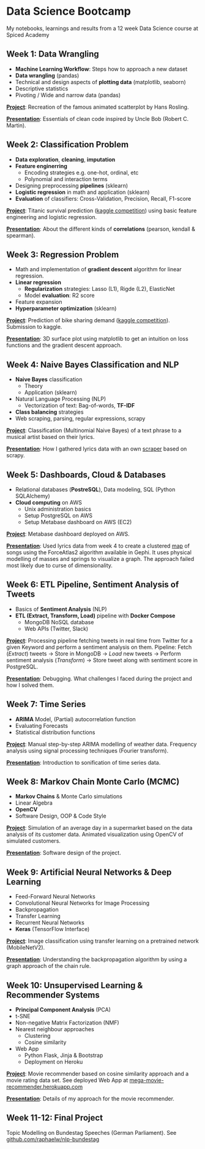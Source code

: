 # Data Science Bootcamp
My notebooks, learnings and results from a 12 week Data Science course at Spiced Academy


## Week 1: Data Wrangling

- __Machine Learning Workflow__: Steps how to approach a new dataset
- **Data wrangling** (pandas)
- Technical and design aspects of **plotting data** (matplotlib, seaborn)
- Descriptive statistics
- Pivoting / Wide and narrow data (pandas)

[**Project**](01_week/weekly_project/): Recreation of the famous animated scatterplot by Hans Rosling.

[**Presentation**](01_week/fizzbuzz_cleancode.ipynb): Essentials of clean code inspired by Uncle Bob (Robert C. Martin).


## Week 2: Classification Problem

- __Data exploration__, __cleaning__, __imputation__
- __Feature enginerring__
    - Encoding strategies e.g. one-hot, ordinal, etc
    - Polynomial and interaction terms
- Designing preprocessing __pipelines__ (sklearn)
- __Logistic regression__ in math and application (sklearn)
- __Evaluation__ of classifiers: Cross-Validation, Precision, Recall, F1-score

[**Project**](02_week/project/titanic_survival_prediction.ipynb): Titanic survival prediction ([kaggle competition](https://www.kaggle.com/c/titanic)) using basic feature engineering and logistic regression.

[**Presentation**](02_week/project/correlations.ipynb): About the different kinds of **correlations** (pearson, kendall & spearman).


## Week 3: Regression Problem

- Math and implementation of __gradient descent__ algorithm for linear regression.
- __Linear regression__
    - __Regularization__ strategies: Lasso (L1), Rigde (L2), ElasticNet
    - Model __evaluation__: R2 score
- Feature expansion
- __Hyperparameter optimization__ (sklearn)

[**Project**](03_week/project/bike_sharing_demand_kaggle.ipynb): Prediction of bike sharing demand ([kaggle competition](https://www.kaggle.com/c/bike-sharing-demand/)). Submission to kaggle.

[**Presentation**](03_week/project/loss_function_3d_plot.png): 3D surface plot using matplotlib to get an intuition on loss functions and the gradient descent approach.


## Week 4: Naive Bayes Classification and NLP

- __Naive Bayes__ classification
    - Theory
    - Application (sklearn)
- Natural Language Processing (NLP)
    - Vectorization of text: Bag-of-words, __TF-IDF__
- __Class balancing__ strategies
- Web scraping, parsing, regular expressions, scrapy

[**Project**](04_week/project/nlp_lyrics_classification.ipynb): Classification (Multinomial Naive Bayes) of a text phrase to a musical artist based on their lyrics.

[**Presentation**](04_week/lightning_talk/talk.ipynb): How I gathered lyrics data with an own [scraper](04_week/project/lyrics_scraping) based on scrapy.


## Week 5: Dashboards, Cloud & Databases

- Relational databases (__PostreSQL__), Data modeling, SQL (Python SQLAlchemy)
- __Cloud computing__ on AWS
    - Unix administration basics
    - Setup PostgreSQL on AWS
    - Setup Metabase dashboard on  AWS (EC2)

[**Project**](05_week/project/metabase_aws_hosted.png): Metabase dashboard deployed on AWS.

[**Presentation**](05_week/project/lyrics_graph.ipynb): Used lyrics data from week 4 to create a clustered [map](05_week/project/lyrics_map.pdf) of songs using the ForceAtlas2 algorithm available in Gephi. It uses physical modelling of masses and springs to visualize a graph. The approach failed most likely due to curse of dimensionality.


## Week 6: ETL Pipeline, Sentiment Analysis of Tweets

- Basics of __Sentiment Analysis__ (NLP)
- __ETL (Extract, Transform, Load)__ pipeline with __Docker Compose__
     - MongoDB NoSQL database
     - Web APIs (Twitter, Slack)

[**Project**](06_week/project): Processing pipeline fetching tweets in real time from Twitter for a given Keyword and perform a sentiment analysis on them. Pipeline: Fetch (_Extract_) tweets -> Store in MongoDB -> _Load_ new tweets -> Perform sentiment analysis (_Transform_) -> Store tweet along with sentiment score in PostgreSQL.

[**Presentation**](06_week/project): Debugging. What challenges I faced during the project and how I solved them.


## Week 7: Time Series

- __ARIMA__ Model, (Partial) autocorrelation function
- Evaluating Forecasts
- Statistical distribution functions

[**Project**](07_week/project/time_series_weather.ipynb): Manual step-by-step ARIMA modelling of weather data. Frequency analysis using signal processing techniques (Fourier transform).

[**Presentation**](07_week/project/time_series_weather.ipynb): Introduction to sonification of time series data.


## Week 8: Markov Chain Monte Carlo (MCMC)

- __Markov Chains__ & Monte Carlo simulations
- Linear Algebra
- __OpenCV__
- Software Design, OOP & Code Style

[**Project**](08_week/project): Simulation of an average day in a supermarket based on the data analysis of its customer data. Animated visualization using OpenCV of simulated customers.

[**Presentation**](08_week/project): Software design of the project.


## Week 9: Artificial Neural Networks & Deep Learning

- Feed-Forward Neural Networks
- Convolutional Neural Networks for Image Processing
- Backpropagation
- Transfer Learning
- Recurrent Neural Networks
- __Keras__ (TensorFlow Interface)

[**Project**](09_week): Image classification using transfer learning on a pretrained network (MobileNetV2).

[**Presentation**](09_week/exercises/backpropagation_thoughts.pdf): Understanding the backpropagation algorithm by using a graph approach of the chain rule.


## Week 10: Unsupervised Learning & Recommender Systems

- __Principal Component Analysis__ (PCA)
- t-SNE
- Non-negative Matrix Factorization (NMF)
- Nearest neighbour approaches
    - Clustering
    - Cosine similarity
- Web App
    - Python Flask, Jinja & Bootstrap
    - Deployment on Heroku

[**Project**](10_week/project/recommender): Movie recommender based on cosine similarity approach and a movie rating data set. See deployed Web App at [mega-movie-recommender.herokuapp.com](https://mega-movie-recommender.herokuapp.com/)

[**Presentation**](10_week/project/cosine_similarity_recommendation.ipynb): Details of my approach for the movie recommender. 


## Week 11-12: Final Project

Topic Modelling on Bundestag Speeches (German Parliament). See [github.com/raphaelw/nlp-bundestag](https://github.com/raphaelw/nlp-bundestag)
